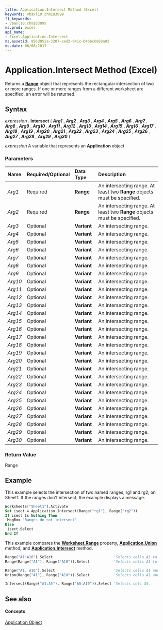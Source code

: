 ```yaml
---
title: Application.Intersect Method (Excel)
keywords: vbaxl10.chm183099
f1_keywords:
- vbaxl10.chm183099
ms.prod: excel
api_name:
- Excel.Application.Intersect
ms.assetid: 856d052a-3207-ced2-941c-b466cb880a93
ms.date: 06/08/2017
---
```



# Application.Intersect Method (Excel)

Returns a **[Range](range-object-excel.md)** object that represents the rectangular intersection of two or more ranges. If one or more ranges from a different worksheet are specified, an error will be returned.


## Syntax

 _expression_ . **Intersect** ( **_Arg1_** , **_Arg2_** , **_Arg3_** , **_Arg4_** , **_Arg5_** , **_Arg6_** , **_Arg7_** , **_Arg8_** , **_Arg9_** , **_Arg10_** , **_Arg11_** , **_Arg12_** , **_Arg13_** , **_Arg14_** , **_Arg15_** , **_Arg16_** , **_Arg17_** , **_Arg18_** , **_Arg19_** , **_Arg20_** , **_Arg21_** , **_Arg22_** , **_Arg23_** , **_Arg24_** , **_Arg25_** , **_Arg26_** , **_Arg27_** , **_Arg28_** , **_Arg29_** , **_Arg30_** )

 _expression_ A variable that represents an **Application** object.


### Parameters



|**Name**|**Required/Optional**|**Data Type**|**Description**|
|:-----|:-----|:-----|:-----|
| _Arg1_|Required| **Range**|An intersecting range. At least two  **Range** objects must be specified.|
| _Arg2_|Required| **Range**|An intersecting range. At least two  **Range** objects must be specified.|
| _Arg3_|Optional| **Variant**|An intersecting range.|
| _Arg4_|Optional| **Variant**|An intersecting range.|
| _Arg5_|Optional| **Variant**|An intersecting range.|
| _Arg6_|Optional| **Variant**|An intersecting range.|
| _Arg7_|Optional| **Variant**|An intersecting range.|
| _Arg8_|Optional| **Variant**|An intersecting range.|
| _Arg9_|Optional| **Variant**|An intersecting range.|
| _Arg10_|Optional| **Variant**|An intersecting range.|
| _Arg11_|Optional| **Variant**|An intersecting range.|
| _Arg12_|Optional| **Variant**|An intersecting range.|
| _Arg13_|Optional| **Variant**|An intersecting range.|
| _Arg14_|Optional| **Variant**|An intersecting range.|
| _Arg15_|Optional| **Variant**|An intersecting range.|
| _Arg16_|Optional| **Variant**|An intersecting range.|
| _Arg17_|Optional| **Variant**|An intersecting range.|
| _Arg18_|Optional| **Variant**|An intersecting range.|
| _Arg19_|Optional| **Variant**|An intersecting range.|
| _Arg20_|Optional| **Variant**|An intersecting range.|
| _Arg21_|Optional| **Variant**|An intersecting range.|
| _Arg22_|Optional| **Variant**|An intersecting range.|
| _Arg23_|Optional| **Variant**|An intersecting range.|
| _Arg24_|Optional| **Variant**|An intersecting range.|
| _Arg25_|Optional| **Variant**|An intersecting range.|
| _Arg26_|Optional| **Variant**|An intersecting range.|
| _Arg27_|Optional| **Variant**|An intersecting range.|
| _Arg28_|Optional| **Variant**|An intersecting range.|
| _Arg29_|Optional| **Variant**|An intersecting range.|
| _Arg30_|Optional| **Variant**|An intersecting range.|

### Return Value

Range


## Example

This example selects the intersection of two named ranges, rg1 and rg2, on Sheet1. If the ranges don't intersect, the example displays a message.


```vb
Worksheets("Sheet1").Activate 
Set isect = Application.Intersect(Range("rg1"), Range("rg2")) 
If isect Is Nothing Then 
 MsgBox "Ranges do not intersect" 
Else 
 isect.Select 
End If
```

This example compares the **[Worksheet.Range](worksheet-range-property-excel.md)** property, **[Application.Union](application-union-method-excel.md)** method, and **[Application.Intersect](application-intersect-method-excel.md)** method.

```vb
Range("A1:A10").Select                            'Selects cells A1 to A10.
Range(Range("A1"), Range("A10")).Select           'Selects cells A1 to A10.

Range("A1, A10").Select                           'Selects cells A1 and A10.
Union(Range("A1"), Range("A10")).Select           'Selects cells A1 and A10.

Intersect(Range("A1:A5"), Range("A5:A10")).Select 'Selects cell A5.
```


## See also


#### Concepts


[Application Object](application-object-excel.md)

